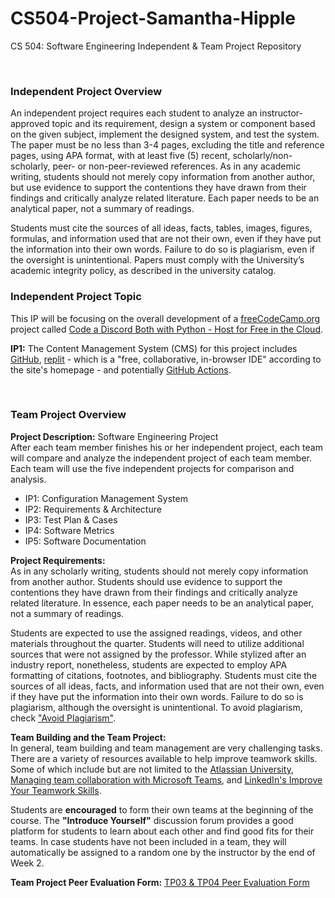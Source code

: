 
# CS504-Project-Samantha-Hipple
CS 504: Software Engineering Independent &amp; Team Project Repository

<br>

### Independent Project Overview
An independent project requires each student to analyze an instructor-approved topic and its requirement, design a system or component based on the given subject, implement the designed system, and test the system. The paper must be no less than 3-4 pages, excluding the title and reference pages, using APA format, with at least five (5) recent, scholarly/non-scholarly, peer- or non-peer-reviewed references. As in any academic writing, students should not merely copy information from another author, but use evidence to support the contentions they have drawn from their findings and critically analyze related literature. Each paper needs to be an analytical paper, not a summary of readings.

Students must cite the sources of all ideas, facts, tables, images, figures, formulas, and information used that are not their own, even if they have put the information into their own words. Failure to do so is plagiarism, even if the oversight is unintentional. Papers must comply with the University’s academic integrity policy, as described in the university catalog.

### Independent Project Topic
This IP will be focusing on the overall development of a [freeCodeCamp.org](https://www.freecodecamp.org/) project called [Code a Discord Both with Python - Host for Free in the Cloud](https://www.youtube.com/watch?v=SPTfmiYiuok). 

**IP1:** The Content Management System (CMS) for this project includes [GitHub](https://github.com/Hipples/CS504-Project-Samantha-Hipple), [replit](https://replit.com/) - which is a "free, collaborative, in-browser IDE" according to the site's homepage - and potentially [GitHub Actions](https://github.com/features/actions). 

<br>

### Team Project Overview

**Project Description:** Software Engineering Project  
After each team member finishes his or her independent project, each team will compare and analyze the independent project of each team member. Each team will use the five independent projects for comparison and analysis.

+ IP1: Configuration Management System
+ IP2: Requirements & Architecture
+ IP3: Test Plan & Cases
+ IP4: Software Metrics
+ IP5: Software Documentation

**Project Requirements:**  
As in any scholarly writing, students should not merely copy information from another author. Students should use evidence to support the contentions they have drawn from their findings and critically analyze related literature. In essence, each paper needs to be an analytical paper, not a summary of readings.

Students are expected to use the assigned readings, videos, and other materials throughout the quarter. Students will need to utilize additional sources that were not assigned by the professor. While stylized after an industry report, nonetheless, students are expected to employ APA formatting of citations, footnotes, and bibliography. Students must cite the sources of all ideas, facts, and information used that are not their own, even if they have put the information into their own words. Failure to do so is plagiarism, although the oversight is unintentional. To avoid plagiarism, check ["Avoid Plagiarism"](https://library.cityu.edu/howto/apa-writing/avoid-plagiarism/).

**Team Building and the Team Project:**  
In general, team building and team management are very challenging tasks. There are a variety of resources available to help improve teamwork skills. Some of which include but are not limited to the [Atlassian University](https://www.atlassian.com/team-playbook/plays?attribute=remote&), [Managing team collaboration with Microsoft Teams](https://docs.microsoft.com/en-us/learn/paths/m365-manage-team-collaboration/), and [LinkedIn's Improve Your Teamwork Skills](https://www.linkedin.com/learning/paths/improve-your-teamwork-skills). 

Students are **encouraged** to form their own teams at the beginning of the course. The **"Introduce Yourself"** discussion forum provides a good platform for students to learn about each other and find good fits for their teams. In case students have not been included in a team, they will automatically be assigned to a random one by the instructor by the end of Week 2. 

**Team Project Peer Evaluation Form:** [TP03 & TP04 Peer Evaluation Form](https://forms.office.com/Pages/ResponsePage.aspx?id=2Zb6sxX1Ykat12PYVOOeY1bgcb9pv4xBqjvvrSfsGM5UOTdBTVBOQ0RQNktMTEpSVEVZS0w2VDg0VCQlQCN0PWcu)
